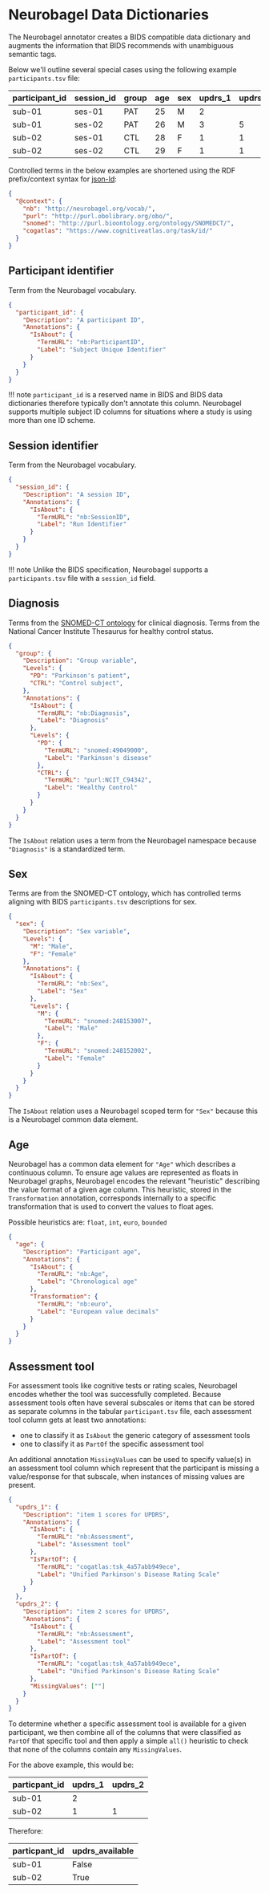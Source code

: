 # Neurobagel Data Dictionaries

The Neurobagel annotator creates a BIDS compatible data dictionary
and augments the information that BIDS recommends with 
unambiguous semantic tags.

Below we'll outline several special cases using the following example `participants.tsv` file:

| participant_id | session_id | group | age | sex | updrs_1 | updrs_2 |
|----------------|------------|-------|-----|-----|---------|---------|
| sub-01         | ses-01     | PAT   | 25  | M   | 2       |         |
| sub-01         | ses-02     | PAT   | 26  | M   | 3       | 5       |
| sub-02         | ses-01     | CTL   | 28  | F   | 1       | 1       |
| sub-02         | ses-02     | CTL   | 29  | F   | 1       | 1       |

Controlled terms in the below examples are shortened using the RDF prefix/context
syntax for [json-ld](https://w3c.github.io/json-ld-syntax/#the-context):

```json
{
  "@context": {
    "nb": "http://neurobagel.org/vocab/",
    "purl": "http://purl.obolibrary.org/obo/",
    "snomed": "http://purl.bioontology.org/ontology/SNOMEDCT/",
    "cogatlas": "https://www.cognitiveatlas.org/task/id/"
  }
}
```

## Participant identifier

Term from the Neurobagel vocabulary.

```json hl_lines="6-7"
{
  "participant_id": {
    "Description": "A participant ID",
    "Annotations": {
      "IsAbout": {
        "TermURL": "nb:ParticipantID",
        "Label": "Subject Unique Identifier"
      }
    }
  }
}

```

!!! note
    `participant_id` is a reserved name in BIDS and BIDS data dictionaries
    therefore typically don't annotate this column. Neurobagel supports
    multiple subject ID columns for situations where a study is using more than
    one ID scheme.

## Session identifier

Term from the Neurobagel vocabulary.

```json hl_lines="6-7"
{
  "session_id": {
    "Description": "A session ID",
    "Annotations": {
      "IsAbout": {
        "TermURL": "nb:SessionID",
        "Label": "Run Identifier"
      }
    }
  }
}

```

!!! note
    Unlike the BIDS specification, Neurobagel supports a `participants.tsv`
    file with a `session_id` field.

## Diagnosis

Terms from the [SNOMED-CT ontology](https://browser.ihtsdotools.org/) for clinical diagnosis.
Terms from the National Cancer Institute Thesaurus for healthy control status.

```json hl_lines="10-11 15-16 19-20"
{
  "group": {
    "Description": "Group variable",
    "Levels": {
      "PD": "Parkinson's patient",
      "CTRL": "Control subject",
    },
    "Annotations": {
      "IsAbout": {
        "TermURL": "nb:Diagnosis",
        "Label": "Diagnosis"
      },
      "Levels": {
        "PD": {
          "TermURL": "snomed:49049000",
          "Label": "Parkinson's disease"
        },
        "CTRL": {
          "TermURL": "purl:NCIT_C94342",
          "Label": "Healthy Control"
        }
      }
    }
  }
}
```

The `IsAbout` relation uses a term from the Neurobagel namespace because
`"Diagnosis"` is a standardized term.

## Sex

Terms are from the SNOMED-CT ontology, which has controlled terms aligning with BIDS `participants.tsv` descriptions for sex.

```json
{
  "sex": {
    "Description": "Sex variable",
    "Levels": {
      "M": "Male",
      "F": "Female"
    },
    "Annotations": {
      "IsAbout": {
        "TermURL": "nb:Sex",
        "Label": "Sex"
      },
      "Levels": {
        "M": {
          "TermURL": "snomed:248153007",
          "Label": "Male"
        },
        "F": {
          "TermURL": "snomed:248152002",
          "Label": "Female"
        }
      }
    }
  }
}
```

The `IsAbout` relation uses a Neurobagel scoped term for `"Sex"` because 
this is a Neurobagel common data element.

## Age
Neurobagel has a common data element for `"Age"` which describes a continuous column. To ensure age values are represented as floats in Neurobagel graphs, Neurobagel encodes the relevant "heuristic" describing the value format of a given age column. This heuristic, stored in the `Transformation` annotation, corresponds internally to a specific transformation that is used to convert the values to float ages.

Possible heuristics are: `float`, `int`, `euro`, `bounded`

```json hl_lines="9-12"
{
  "age": {
    "Description": "Participant age",
    "Annotations": {
      "IsAbout": {
        "TermURL": "nb:Age",
        "Label": "Chronological age"
      },
      "Transformation": {
        "TermURL": "nb:euro",
        "Label": "European value decimals"
      }
    }
  }
}
```

## Assessment tool

For assessment tools like cognitive tests or rating scales, 
Neurobagel encodes whether the tool was successfully completed.
Because assessment tools often have several subscales or items 
that can be stored as separate columns in the tabular `participant.tsv` file,
each assessment tool column gets at least two annotations:

- one to classify it as `IsAbout` the generic category of assessment tools
- one to classify it as `PartOf` the specific assessment tool

An additional annotation `MissingValues` can be used to specify value(s) in an assessment tool column which represent that the participant is missing a value/response for that subscale, when instances of missing values are present.

```json hl_lines="5 9 26"
{
  "updrs_1": {
    "Description": "item 1 scores for UPDRS",
    "Annotations": {
      "IsAbout": {
        "TermURL": "nb:Assessment",
        "Label": "Assessment tool"
      },
      "IsPartOf": {
        "TermURL": "cogatlas:tsk_4a57abb949ece",
        "Label": "Unified Parkinson's Disease Rating Scale"
      }
    }
  },
  "updrs_2": {
    "Description": "item 2 scores for UPDRS",
    "Annotations": {
      "IsAbout": {
        "TermURL": "nb:Assessment",
        "Label": "Assessment tool"
      },
      "IsPartOf": {
        "TermURL": "cogatlas:tsk_4a57abb949ece",
        "Label": "Unified Parkinson's Disease Rating Scale"
      },
      "MissingValues": [""]
    }
  }
}
```

To determine whether a specific assessment tool is available for a given participant,
we then combine all of the columns that were classified as `PartOf` that specific tool
and then apply a simple `all()` heuristic to check that none of the columns
contain any `MissingValues`.

For the above example, this would be:

| particpant_id | updrs_1 | updrs_2 |
|---------------|---------|---------|
| sub-01        | 2       |         |
| sub-02        | 1       | 1       |

Therefore: 

| particpant_id | updrs_available |
|---------------|-----------------|
| sub-01        | False           |
| sub-02        | True            |

